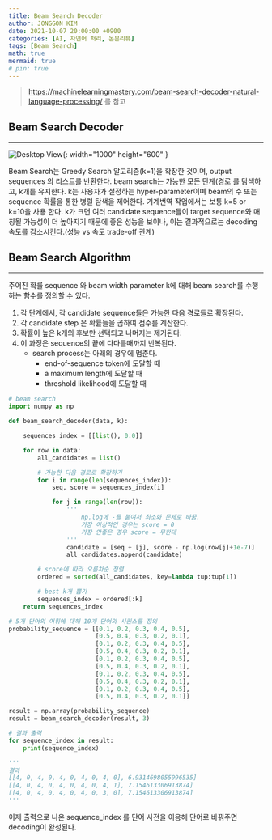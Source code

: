 ```yaml
---
title: Beam Search Decoder
author: JONGGON KIM
date: 2021-10-07 20:00:00 +0900
categories: [AI, 자연어 처리, 논문리뷰]
tags: [Beam Search]
math: true
mermaid: true
# pin: true
---
```


> <https://machinelearningmastery.com/beam-search-decoder-natural-language-processing/> 를 참고

## Beam Search Decoder
---

![Desktop View](https://d2l.ai/_images/beam-search.svg){: width="1000" height="600" }

Beam Search는 Greedy Search 알고리즘(k=1)을 확장한 것이며, output sequences 의 리스트를 반환한다. beam search는 가능한 모든 단계(경로 를 탐색하고, k개를 유지한다. k는 사용자가 설정하는 hyper-parameter이며 beam의 수 또는 sequence 확률을 통한 병렬 탐색을 제어한다. 기계번역 작업에서는 보통 k=5 or k=10을 사용 한다. k가 크면 여러 candidate sequence들이 target sequence와 매칭될 가능성이 더 높아지기 때문에 좋은 성능을 보이나, 이는 결과적으로는 decoding 속도를 감소시킨다.(성능 vs 속도 trade-off 관계)

## Beam Search Algorithm
---
주어진 확률 sequence 와 beam width parameter k에 대해 beam search를 수행하는 함수를 정의할 수 있다.

1. 각 단계에서, 각 candidate sequence들은 가능한 다음 경로들로 확장된다.
2. 각 candidate step 은 확률들을 곱하여 점수를 계산한다.
3. 확률이 높은 k개의 후보만 선택되고 나머지는 제거된다.
4. 이 과정은 sequence의 끝에 다다를때까지 반복된다.
    - search process는 아래의 경우에 멈춘다.
        - end-of-sequence token에 도달할 때
        - a maximum length에 도달할 때
        - threshold likelihood에 도달할 때

```python
# beam search
import numpy as np

def beam_search_decoder(data, k):

	sequences_index = [[list(), 0.0]]

	for row in data:
		all_candidates = list()

		# 가능한 다음 경로로 확장하기
		for i in range(len(sequences_index)):
			seq, score = sequences_index[i]

			for j in range(len(row)):
				'''
					np.log에 -를 붙여서 최소화 문제로 바꿈.
					가장 이상적인 경우는 score = 0
					가장 안좋은 경우 score = 무한대
				'''
				candidate = [seq + [j], score - np.log(row[j]+1e-7)]
				all_candidates.append(candidate)

		# score에 따라 오름차순 정렬
		ordered = sorted(all_candidates, key=lambda tup:tup[1])

		# best k개 뽑기
		sequences_index = ordered[:k]
	return sequences_index

# 5개 단어의 어휘에 대해 10개 단어의 시퀀스를 정의
probability_sequence = [[0.1, 0.2, 0.3, 0.4, 0.5],
						[0.5, 0.4, 0.3, 0.2, 0.1],
						[0.1, 0.2, 0.3, 0.4, 0.5],
						[0.5, 0.4, 0.3, 0.2, 0.1],
						[0.1, 0.2, 0.3, 0.4, 0.5],
						[0.5, 0.4, 0.3, 0.2, 0.1],
						[0.1, 0.2, 0.3, 0.4, 0.5],
						[0.5, 0.4, 0.3, 0.2, 0.1],
						[0.1, 0.2, 0.3, 0.4, 0.5],
						[0.5, 0.4, 0.3, 0.2, 0.1]]

result = np.array(probability_sequence)
result = beam_search_decoder(result, 3)

# 결과 출력
for sequence_index in result:
	print(sequence_index)

'''
결과
[[4, 0, 4, 0, 4, 0, 4, 0, 4, 0], 6.9314698055996535]
[[4, 0, 4, 0, 4, 0, 4, 0, 4, 1], 7.154613306913874]
[[4, 0, 4, 0, 4, 0, 4, 0, 3, 0], 7.154613306913874]
'''
```

이제 출력으로 나온 sequence_index 를 단어 사전을 이용해 단어로 바꿔주면 decoding이 완성된다.

